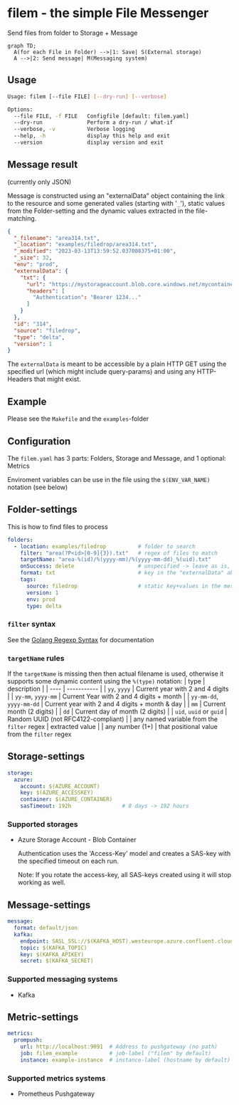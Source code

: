 # filem - the simple File Messenger

Send files from folder to Storage + Message

```mermaid
graph TD;
  A(for each File in Folder) -->|1: Save| S(External storage)
  A -->|2: Send message| M(Messaging system)
```

## Usage
```sh
Usage: filem [--file FILE] [--dry-run] [--verbose]

Options:
  --file FILE, -f FILE   Configfile [default: filem.yaml]
  --dry-run              Perform a dry-run / what-if
  --verbose, -v          Verbose logging
  --help, -h             display this help and exit
  --version              display version and exit
```

## Message result
(currently only JSON)

Message is constructed using an "externalData" object containing the link to the resource and some generated valies (starting with '`_`'), static values from the Folder-setting and the dynamic values extracted in the file-matching.
```json
{
  "_filename": "area314.txt",
  "_location": "examples/filedrop/area314.txt",
  "_modified": "2023-03-13T13:59:52.037008375+01:00",
  "_size": 32,
  "env": "prod",
  "externalData": {
    "txt": {
      "url": "https://mystorageaccount.blob.core.windows.net/mycontainer/area-314/2023-03/2023-03-13_51F4CA2B-AF0D-2904-37E2-50F789506C18.txt",
      "headers": [
        "Authentication": "Bearer 1234..."
      ]
    }
  },
  "id": "314",
  "source": "filedrop",
  "type": "delta",
  "version": 1
}
```

The `externalData` is meant to be accessible by a plain HTTP GET using the specified url (which might include query-params) and using any HTTP-Headers that might exist.

## Example
Please see the `Makefile` and the `examples`-folder

## Configuration
The `filem.yaml` has 3 parts: Folders, Storage and Message, and 1 optional: Metrics

Enviroment variables can be use in the file using the `$(ENV_VAR_NAME)` notation (see below)

## Folder-settings
This is how to find files to process

```yaml
folders:
  - location: examples/filedrop          # folder to search
    filter: "area(?P<id>[0-9]{3}).txt"   # regex of files to match
    targetName: "area-%(id)/%(yyyy-mm)/%(yyyy-mm-dd)_%(uid).txt"
    onSuccess: delete                    # unspecified -> leave as is, or 'delete'
    format: txt                          # key in the "externalData" above
    tags:
      source: filedrop                   # static key+values in the message
      version: 1
      env: prod
      type: delta
```
### `filter` syntax
See the [Golang Regexp Syntax](https://pkg.go.dev/regexp/syntax) for documentation

### `targetName` rules
If the `targetName` is missing then then actual filename is used, otherwise it supports some dynamic content using the `%(type)` notation:
| type | description |
| ---- | ----------- |
| `yy`, `yyyy` | Current year with 2 and 4 digits |
| `yy-mm`, `yyyy-mm` | Current Year with 2 and 4 digits + month |
| `yy-mm-dd`, `yyyy-mm-dd` | Current year with 2 and 4 digits + month & day |
| `mm` | Current month (2 digits) |
| `dd` | Current day of month (2 digits) |
| `uid`, `uuid` or `guid` | Random UUID (not RFC4122-compliant) |
| any named variable from the `filter` regex | extracted value |
| any number (1+) | that positional value from the `filter` regex


## Storage-settings
```yaml
storage:
  azure:
    account: $(AZURE_ACCOUNT)
    key: $(AZURE_ACCESSKEY)
    container: $(AZURE_CONTAINER)
    sasTimeout: 192h                # 8 days -> 192 hours
```
### Supported storages
*  Azure Storage Account - Blob Container
   
   Authentication uses the 'Access-Key' model and creates a SAS-key with the specified timeout on each run.

   Note: If you rotate the access-key, all SAS-keys created using it will stop working as well.

## Message-settings
```yaml
message:
  format: default/json
  kafka:
    endpoint: SASL_SSL://$(KAFKA_HOST).westeurope.azure.confluent.cloud:9092
    topic: $(KAFKA_TOPIC)
    key: $(KAFKA_APIKEY)
    secret: $(KAFKA_SECRET)
```

### Supported messaging systems
* Kafka

## Metric-settings
```yaml
metrics:
  prompush:
    url: http://localhost:9091  # Address to pushgateway (no path)
    job: filem_example          # job-label ("filem" by default)
    instance: example-instance  # instance-label (hostname by default)
```

### Supported metrics systems
* Prometheus Pushgateway
